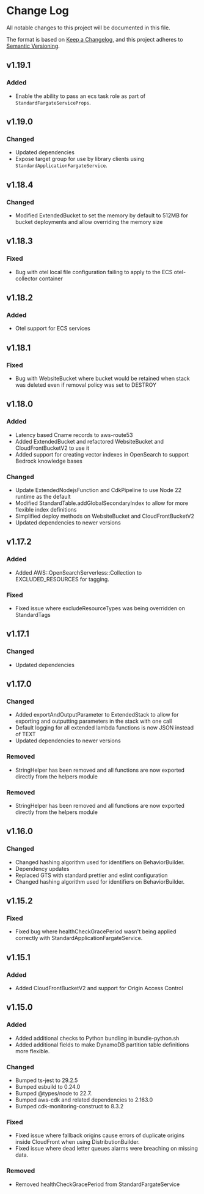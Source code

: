 # Change Log

All notable changes to this project will be documented in this file.

The format is based on [Keep a Changelog](https://keepachangelog.com/en/1.1.0/),
and this project adheres to [Semantic Versioning](https://semver.org/spec/v2.0.0.html).

## v1.19.1

### Added

- Enable the ability to pass an ecs task role as part of  `StandardFargateServiceProps`.

## v1.19.0

### Changed

- Updated dependencies
- Expose target group for use by library clients using `StandardApplicationFargateService`.

## v1.18.4

### Changed

- Modified ExtendedBucket to set the memory by default to 512MB for bucket deployments and allow overriding the memory size

## v1.18.3

### Fixed

- Bug with otel local file configuration failing to apply to the ECS otel-collector container

## v1.18.2

### Added

- Otel support for ECS services

## v1.18.1

### Fixed

- Bug with WebsiteBucket where bucket would be retained when stack was deleted even if removal policy was set to DESTROY

## v1.18.0

### Added

- Latency based Cname records to aws-route53
- Added ExtendedBucket and refactored WebsiteBucket and CloudFrontBucketV2 to use it
- Added support for creating vector indexes in OpenSearch to support Bedrock knowledge bases

### Changed

- Update ExtendedNodejsFunction and CdkPipeline to use Node 22 runtime as the default
- Modified StandardTable.addGlobalSecondaryIndex to allow for more flexible index definitions
- Simplified deploy methods on WebsiteBucket and CloudFrontBucketV2
- Updated dependencies to newer versions

## v1.17.2

### Added

- Added AWS::OpenSearchServerless::Collection to EXCLUDED_RESOURCES for tagging.

### Fixed

- Fixed issue where excludeResourceTypes was being overridden on StandardTags

## v1.17.1

### Changed

- Updated dependencies

## v1.17.0

### Changed

- Added exportAndOutputParameter to ExtendedStack to allow for exporting and outputting parameters in the stack with one call
- Default logging for all extended lambda functions is now JSON instead of TEXT
- Updated dependencies to newer versions

### Removed

- StringHelper has been removed and all functions are now exported directly from the helpers module

### Removed

- StringHelper has been removed and all functions are now exported directly from the helpers module

## v1.16.0

### Changed

- Changed hashing algorithm used for identifiers on BehaviorBuilder.
- Dependency updates
- Replaced GTS with standard prettier and eslint configuration
- Changed hashing algorithm used for identifiers on BehaviorBuilder.

## v1.15.2

### Fixed

- Fixed bug where healthCheckGracePeriod wasn't being applied correctly with StandardApplicationFargateService.

## v1.15.1

### Added

- Added CloudFrontBucketV2 and support for Origin Access Control

## v1.15.0

### Added

- Added additional checks to Python bundling in bundle-python.sh
- Added additional fields to make DynamoDB partition table definitions more flexible.

### Changed

- Bumped ts-jest to 29.2.5
- Bumped esbuild to 0.24.0
- Bumped @types/node to 22.7.
- Bumped aws-cdk and related dependencies to 2.163.0
- Bumped cdk-monitoring-construct to 8.3.2

### Fixed

- Fixed issue where fallback origins cause errors of duplicate origins inside CloudFront when using DistributionBuilder.
- Fixed issue where dead letter queues alarms were breaching on missing data.

### Removed

- Removed healthCheckGracePeriod from StandardFargateService
